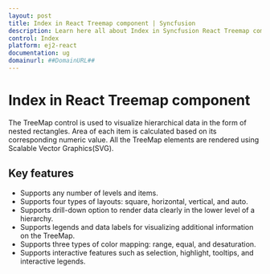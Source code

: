 ```yaml
---
layout: post
title: Index in React Treemap component | Syncfusion
description: Learn here all about Index in Syncfusion React Treemap component of Syncfusion Essential JS 2 and more.
control: Index 
platform: ej2-react
documentation: ug
domainurl: ##DomainURL##
---
```


# Index in React Treemap component

The TreeMap control is used to visualize hierarchical data in the form of nested rectangles. Area of each item is calculated based on its corresponding numeric value. All the TreeMap elements are rendered using Scalable Vector Graphics(SVG).

## Key features

* Supports any number of levels and items.
* Supports four types of layouts: square, horizontal, vertical, and auto.
* Supports drill-down option to render data clearly in the lower level of a hierarchy.
* Supports legends and data labels for visualizing additional information on the TreeMap.
* Supports three types of color mapping: range, equal, and desaturation.
* Supports interactive features such as selection, highlight, tooltips, and interactive legends.